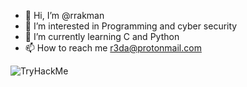 - 👋 Hi, I’m @rrakman
- 👀 I’m interested in Programming and cyber security
- 🌱 I’m currently learning C and Python
- 📫 How to reach me r3da@protonmail.com

<!---
r3daaa/r3daaa is a ✨ special ✨ repository because its `README.md` (this file) appears on your GitHub profile.
You can click the Preview link to take a look at your changes.
--->

  
 <img src="https://tryhackme-badges.s3.amazonaws.com/r3da.png" alt="TryHackMe">

